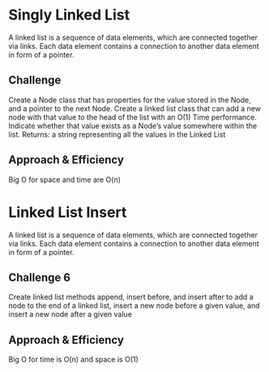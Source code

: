 # Singly Linked List
A linked list is a sequence of data elements, which are connected together via links. Each data element contains a connection to another data element in form of a pointer.

## Challenge
Create a Node class that has properties for the value stored in the Node, and a pointer to the next Node.
Create a linked list class that can add a new node with that value to the head of the list with an O(1) Time performance. Indicate whether that value exists as a Node’s value somewhere within the list.
Returns: a string representing all the values in the Linked List

## Approach & Efficiency
Big O for space and time are O(n)

# Linked List Insert

A linked list is a sequence of data elements, which are connected together via links. Each data element contains a connection to another data element in form of a pointer.

## Challenge 6

Create linked list methods append, insert before, and insert after to add a node to the end of a linked list, insert a new node before a given value, and insert a new node after a given value

## Approach & Efficiency

Big O for time is O(n) and space is O(1)